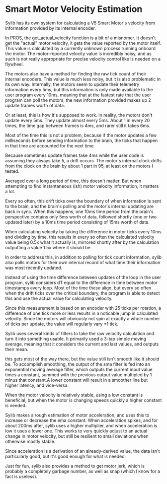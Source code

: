 # Smart Motor Velocity Estimation

Sylib has its own system for calculating a V5 Smart Motor's velocity from information provided by its internal encoder. 

In PROS, the get_actual_velocity function is a bit of a misnomer.
It doesn't get the "actual" motor velocity, it gets the value reported by the motor itself.
This value is calculated by a currently unknown process running onboard the motor.
The motor-reported velocity value is incredibly noisy, and as such is not really appropriate
for precise velocity control like is needed on a flywheel.

The motors also have a method for finding the raw tick count of their internal encoders.
This value is much less noisy, but it is also problematic in its own way.
Internally, the motors seem to update their telemetry information every 5ms,
but this information is only made available to the user program every 10ms,
meaning that at the fastest rate that the user program can poll the motors,
the new information provided makes up 2 update frames worth of data.

Or at least, this is how it's supposed to work.
In reality, the motors don't update every 5ms. They update almost every 5ms.
About 1 in every 20 times, the time gap between frames is 4ms, and rarer still it takes 6ms.

Most of the time this is not a problem, because if the motor updates a few
milliseconds before sending information to the brain, the ticks that happen
in that time are accounted for the next time.

Because sometimes update frames take 4ms while the user code is assuming they
always take 5, a drift occurs. The motor's internal clock drifts from the clock
on the brain by about 1 part in 95, at least on the motors I tested.

Averaged over a long period of time, this doesn't matter.
But when attempting to find instantaneous (ish) motor velocity information,
it matters a lot.

Every so often, this drift ticks over the boundary of when information is sent to the brain,
and the brain's polling and the motor's internal updating are back in sync.
When this happens, one 10ms time period from the brain's perspective contains only 5ms
worth of data, followed shortly (one or two updated later) by a 10ms time
period consisting of 15ms worth of data.

When calculating velocity by taking the difference in motor ticks every 10ms and dividing
by time, this results in every so often the calculated velocity value being 0.5x what
it actually is, mirrored shortly after by the calculation outputting a value 1.5x where
it should be.

In order to address this, in addition to polling for tick count information,
sylib also polls motors for their own internal record of what time their information
was most recently updated.

Instead of using the time difference between updates of the loop in the user program,
sylib considers dT equal to the difference in time between motor timestamps every loop.
Most of the time these align, but every so often when the drift ticks over
the critical boundary, the program is able to detect this and use the actual
value for calculating velocity.

Since this measurement is based on an encoder with 25 ticks per rotation,
a difference of one tick more or less results in a noticable jump in calculated velocity.
Since the motors will obviously not spin at exactly a whole number of ticks per update,
the value will regularly vary ±1 tick.

Sylib uses several kinds of filters to take the raw velocity calculation and turn it
into something usable. It primarily used a 3-tap simple moving average, meaning that
it considers the current and last values, and outputs their mean.

this gets most of the way there, but the value still isn't smooth like it should be.
To accomplish smoothing, the output of the sma filter is fed into an exponential moving
average filter, which outputs the current input value times a constant, summed with
the previous output value multipled by 1 minus that constant.A lower constant will result
in a smoother line but higher latency, and vice-versa.

When the motor velocity is relatively stable, using a low constant is beneficial,
but when the motor is changing speeds quickly a higher constant is needed.

Sylib makes a rough estimation of motor acceleration, and uses this to increase
or decrease the ema constant. When acceleration spikes, and for about 200ms after,
sylib uses a higher multiplier, and when acceleration is low it uses a lower one.
This works to very quickly adjust to an actual change in motor velocity, but
still be resilient to small deviations when otherwise mostly stable. 

Since acceleration is a derivation of an already-derived value, the data isn't
particularly good, but it's good enough for what is needed.

Just for fun, sylib also provides a method to get motor jerk, which is probably
a completely garbage number, as well as snap (which I know for a fact is useless).